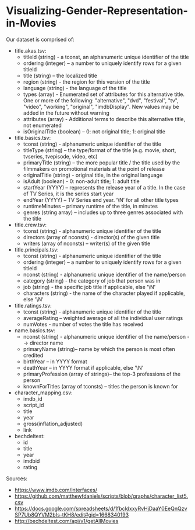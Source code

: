 # Visualizing-Gender-Representation-in-Movies

Our dataset is comprised of: 
- title.akas.tsv: 
  - titleId (string) - a tconst, an alphanumeric unique identifier of the title
  - ordering (integer) – a number to uniquely identify rows for a given titleId
  - title (string) – the localized title
  - region (string) - the region for this version of the title
  - language (string) - the language of the title
  - types (array) - Enumerated set of attributes for this alternative title. One or more of the following: "alternative", "dvd", "festival", "tv", "video", "working", "original", "imdbDisplay". New values may be added in the future without warning
  - attributes (array) - Additional terms to describe this alternative title, not enumerated
  - isOriginalTitle (boolean) – 0: not original title; 1: original title
- title.basics.tsv: 
  - tconst (string) - alphanumeric unique identifier of the title
  - titleType (string) – the type/format of the title (e.g. movie, short, tvseries, tvepisode, video, etc)
  - primaryTitle (string) – the more popular title / the title used by the filmmakers on promotional materials at the point of release
  - originalTitle (string) - original title, in the original language
  - isAdult (boolean) - 0: non-adult title; 1: adult title
  - startYear (YYYY) – represents the release year of a title. In the case of TV Series, it is the series start year
  - endYear (YYYY) – TV Series end year. ‘\N’ for all other title types
  - runtimeMinutes – primary runtime of the title, in minutes
  - genres (string array) – includes up to three genres associated with the title
- title.crew.tsv: 
  - tconst (string) - alphanumeric unique identifier of the title
  - directors (array of nconsts) - director(s) of the given title
  - writers (array of nconsts) – writer(s) of the given title
- title.principals.tsv: 
  - tconst (string) - alphanumeric unique identifier of the title
  - ordering (integer) – a number to uniquely identify rows for a given titleId
  - nconst (string) - alphanumeric unique identifier of the name/person
  - category (string) - the category of job that person was in
  - job (string) - the specific job title if applicable, else '\N'
  - characters (string) - the name of the character played if applicable, else '\N' 
- title.ratings.tsv: 
  - tconst (string) - alphanumeric unique identifier of the title
  - averageRating – weighted average of all the individual user ratings
  - numVotes - number of votes the title has received
- name.basics.tsv: 
  - nconst (string) - alphanumeric unique identifier of the name/person --> director name 
  - primaryName (string)– name by which the person is most often credited
  - birthYear – in YYYY format
  - deathYear – in YYYY format if applicable, else '\N'
  - primaryProfession (array of strings)– the top-3 professions of the person
  - knownForTitles (array of tconsts) – titles the person is known for
- character_mapping.csv: 
  - imdb_id
  - script_id 
  - title
  - year
  - gross(inflation_adjusted) 
  - link 
- bechdeltest: 
  - id 
  - title
  - year
  - imdbid 
  - rating


Sources: 
- https://www.imdb.com/interfaces/ 
- https://github.com/matthewfdaniels/scripts/blob/graphs/character_list5.csv 
- https://docs.google.com/spreadsheets/d/1fbcldxxyRvHjDaaY0EeQnQzvSP7Ub8QYVM2bIs-tKH8/edit#gid=1668340193
- http://bechdeltest.com/api/v1/getAllMovies
